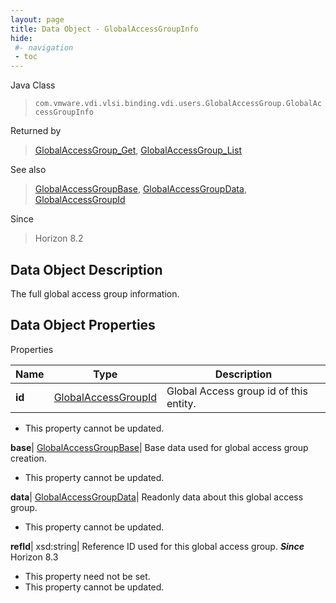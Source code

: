 ```yaml
---
layout: page
title: Data Object - GlobalAccessGroupInfo
hide:
 #- navigation
 - toc
---
```






Java Class  
> `com.vmware.vdi.vlsi.binding.vdi.users.GlobalAccessGroup.GlobalAccessGroupInfo`

Returned by  
> [GlobalAccessGroup_Get](vdi.users.GlobalAccessGroup.md#get), [GlobalAccessGroup_List](vdi.users.GlobalAccessGroup.md#list)

See also  
> [GlobalAccessGroupBase](vdi.users.GlobalAccessGroup.GlobalAccessGroupBase.md), [GlobalAccessGroupData](vdi.users.GlobalAccessGroup.GlobalAccessGroupData.md), [GlobalAccessGroupId](vdi.entity.GlobalAccessGroupId.md)

Since  
> Horizon 8.2


## Data Object Description 

The full global access group information. 

## Data Object Properties

Properties

Name |  Type |  Description   
---|---|---  
**id**| [GlobalAccessGroupId](vdi.entity.GlobalAccessGroupId.md)|  Global Access group id of this entity.   


* This property cannot be updated.

  
**base**| [GlobalAccessGroupBase](vdi.users.GlobalAccessGroup.GlobalAccessGroupBase.md)|  Base data used for global access group creation.   


* This property cannot be updated.

  
**data**| [GlobalAccessGroupData](vdi.users.GlobalAccessGroup.GlobalAccessGroupData.md)|  Readonly data about this global access group.   


* This property cannot be updated.

  
**refId**|  xsd:string|  Reference ID used for this global access group.  **_Since_** Horizon 8.3  


* This property need not be set.
* This property cannot be updated.

  
  
  
 
  
  
